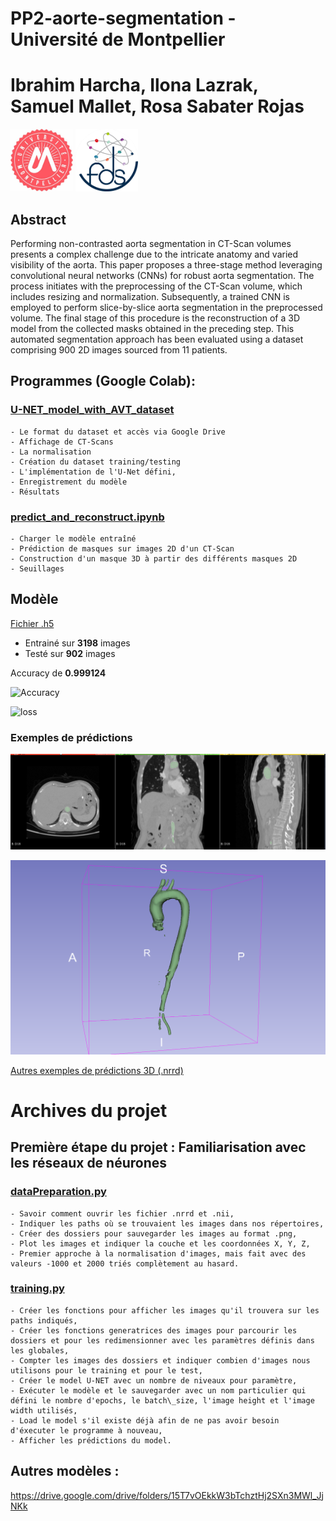 # PP2-aorte-segmentation - Université de Montpellier
# Ibrahim Harcha, Ilona Lazrak, Samuel Mallet, Rosa Sabater Rojas

<!-- Add banner here -->
<img src="images/logo.jpeg" alt="logo" width="100"/> <img src="images/university.jpeg" alt="university" width="100"/>


## Abstract
Performing non-contrasted aorta segmentation in CT-Scan volumes presents a complex challenge due to the intricate anatomy and varied visibility of the aorta. This paper proposes a three-stage method leveraging convolutional neural networks (CNNs) for robust aorta segmentation. The process initiates with the preprocessing of the CT-Scan volume, which includes resizing and normalization. Subsequently, a trained CNN is employed to perform slice-by-slice aorta segmentation in the preprocessed volume. The final stage of this procedure is the reconstruction of a 3D model from the collected masks obtained in the preceding step. This automated segmentation approach has been evaluated using a dataset comprising 900 2D images sourced from 11 patients.

## Programmes (Google Colab): 

### [U-NET_model_with_AVT_dataset](https://colab.research.google.com/drive/1v8Q8t6GG97aAVGyktspZ1FS9JvCFHwZs?usp=sharing)

    - Le format du dataset et accès via Google Drive
    - Affichage de CT-Scans
    - La normalisation
    - Création du dataset training/testing
    - L'implémentation de l'U-Net défini,
    - Enregistrement du modèle
    - Résultats

### [predict_and_reconstruct.ipynb](https://colab.research.google.com/drive/1n42SPoclN6p0ce6WcqtD18VHsnWgny40?usp=sharing)

    - Charger le modèle entraîné
    - Prédiction de masques sur images 2D d'un CT-Scan
    - Construction d'un masque 3D à partir des différents masques 2D
    - Seuillages

## Modèle
[Fichier .h5](https://drive.google.com/file/d/1CzH6L56WrYizq_qYewDal8RtRNuQa0Dv/view?usp=drivesdk)

- Entrainé sur **3198** images
- Testé sur **902** images


Accuracy de **0.999124**

![Accuracy](https://drive.google.com/uc?id=1-9yGSurSnwU1mXv14q48gj9Xg3okV9dS)

![loss](https://drive.google.com/uc?id=1-3knv9qCrAkalX7RD6sBVmdZIJtjgQKX)

### Exemples de prédictions
![Prédictions 2D](./images/predictions/D18/D18_0.6_all_views.png)

![Prédiction 3D](./images/predictions/D18/D18_0.6_3D.png)



[Autres exemples de prédictions 3D (.nrrd)](https://drive.google.com/drive/folders/1-SdXd8Wmu1Qms6JkUfSrBMWEPSkjQn3b)






# Archives du projet  

## Première étape du projet : Familiarisation avec les réseaux de néurones

### [dataPreparation.py](./archives/dataPreparation.py)
    - Savoir comment ouvrir les fichier .nrrd et .nii,
    - Indiquer les paths où se trouvaient les images dans nos répertoires,
    - Créer des dossiers pour sauvegarder les images au format .png,
    - Plot les images et indiquer la couche et les coordonnées X, Y, Z,
    - Premier approche à la normalisation d'images, mais fait avec des valeurs -1000 et 2000 triés complètement au hasard.

### [training.py](./archives/training.py)
    - Créer les fonctions pour afficher les images qu'il trouvera sur les paths indiqués,
    - Créer les fonctions generatrices des images pour parcourir les dossiers et pour les redimensionner avec les paramètres définis dans les globales,
    - Compter les images des dossiers et indiquer combien d'images nous utilisons pour le training et pour le test,
    - Créer le model U-NET avec un nombre de niveaux pour paramètre,
    - Exécuter le modèle et le sauvegarder avec un nom particulier qui défini le nombre d'epochs, le batch\_size, l'image height et l'image width utilisés,
    - Load le model s'il existe déjà afin de ne pas avoir besoin d'éxecuter le programme à nouveau,
    - Afficher les prédictions du model.

## Autres modèles : 
https://drive.google.com/drive/folders/15T7vOEkkW3bTchztHj2SXn3MWl_JjNKk
